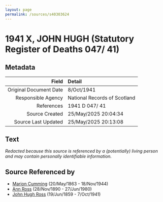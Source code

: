 ```yaml
---
layout: page
permalink: /sources/s40303624
---
```


# 1941 X, JOHN HUGH (Statutory Register of Deaths 047/ 41)

## Metadata
Field | Detail
---:|:---
Original Document Date | 8/Oct/1941
Responsible Agency | National Records of Scotland
References | 1941 D 047/ 41
Source Created | 25/May/2025 20:04:34
Source Last Updated | 25/May/2025 20:13:08

## Text

_Redacted because this source is referenced by a (potentially) living person and may contain personally identifiable information._

## Source Referenced by

* [Marion Cumming](../people/@59851647@-marion-cumming-b1863-5-20-d1944-11-18.md) (20/May/1863 - 18/Nov/1944)
* [Ann Ross](../people/@52613824@-ann-ross-b1890-11-28-d1980-6-27.md) (28/Nov/1890 - 27/Jun/1980)
* [John Hugh Ross](../people/@75057664@-john-hugh-ross-b1859-6-19-d1941-10-7.md) (19/Jun/1859 - 7/Oct/1941)
